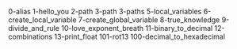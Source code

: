 0-alias
1-hello_you
2-path
3-path
3-paths
5-local_variables
6-create_local_variable
7-create_global_variable
8-true_knowledge
9-divide_and_rule
10-love_exponent_breath
11-binary_to_decimal
12-combinations
13-print_float
101-rot13
100-decimal_to_hexadecimal
